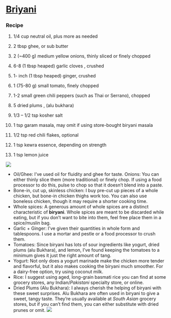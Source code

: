 # [Briyani](https://www.teaforturmeric.com/chicken-biryani/)
### Recipe ### 

1. 1/4 cup neutral oil, plus more as needed
2. 2 tbsp ghee, or sub butter
3. 2 (~400 g) medium yellow onions, thinly sliced or finely chopped
4. 6-8 (1 tbsp heaped) garlic cloves , crushed
5. 1- inch (1 tbsp heaped) ginger, crushed
6. 1 (75-80 g) small tomato, finely chopped
7. 1-2 small green chili peppers (such as Thai or Serrano), chopped

8. 5 dried plums , (alu bukhara)
9. 1/3 – 1/2 tsp kosher salt
10. 1 tsp garam masala, may omit if using store-bought biryani masala
11. 1/2 tsp red chili flakes, optional
12. 1 tsp kewra essence, depending on strength
13. 1 tsp lemon juice

![](https://www.teaforturmeric.com/wp-content/uploads/2020/11/Chicken-Biryani-16.jpg)



- Oil/Ghee:  I’ve used oil for fluidity and ghee for taste.
Onions: You can either thinly slice them (more traditional) or finely chop. If using a food processor to do this, pulse to chop so that it doesn’t blend into a paste. 
- Bone-in, cut up, skinless chicken: I buy pre-cut up pieces of a whole chicken, but bone-in chicken thighs work too. You can also use boneless chicken, though it may require a shorter cooking time.
- Whole spices: A generous amount of whole spices are a distinct characteristic of **biryani**. Whole spices are meant to be discarded while eating, but if you don’t want to bite into them, feel free place them in a spice/muslin bag.
- Garlic + Ginger: I’ve given their quantities in whole form and tablespoons. I use a mortar and pestle or a food processor to crush them.
- Tomatoes: Since biryani has lots of sour ingredients like yogurt, dried plums (alu Bukhara), and lemon, I’ve found keeping the tomatoes to a minimum gives it just the right amount of tang.
- Yogurt: Not only does a yogurt marinade make the chicken more tender and flavorful, but it also makes cooking the biryani much smoother. For a dairy-free option, try using coconut milk.
- Rice: I suggest using aged, long-grain basmati rice you can find at some grocery stores, any Indian/*Pakistani* specialty store, or online.
- Dried Plums (Alu Bukhara): I always cherish the helping of biryani with these sweet surprises. Alu Bukhara are often used in biryani to give a sweet, tangy taste. They’re usually available at *South Asian* grocery stores, but if you can’t find them, you can either substitute with dried prunes or omit.
![](https://pakistanichefs.com/wp-content/uploads/2022/02/thumb__700_0_0_0_auto.jpg)
